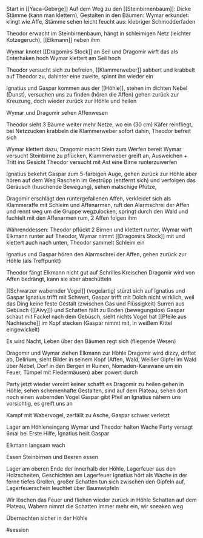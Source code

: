 Start in [[Yaca-Gebirge]]
Auf dem Weg zu den [[Steinbirnenbaum]]:
Dicke Stämme (kann man klettern), Gestalten in den Bäumen: 
Wymar erkundet: klingt wie Affe, Stämme sehen leicht feucht aus: klebriger Schmodderfaden

Theodor erwacht im Steinbirnenbaum, hängt in schleimigen Netz (leichter Kotzegeruch), [[Elkmann]] neben ihm

Wymar knotet [[Dragomirs Stock]] an Seil und Dragomir wirft das als Enterhaken hoch
Wymar klettert am Seil hoch

Theodor versucht sich zu befreien, [[Klammerweber]] sabbert und krabbelt auf Theodor zu, dahinter eine zweite, spinnt ihn wieder ein

Ignatius und Gaspar kommen aus der [[Höhle]], stehen im dichten Nebel (Dunst), versuchen uns zu finden (hören die Affen)
gehen zurück zur Kreuzung, doch wieder zurück zur Höhle und heilen

Wymar und Dragomir sehen Affenwesen

Theodor sieht 3 Bäume weiter mehr Netze, wo ein (30 cm) Käfer reinfliegt, bei Netzzucken krabbeln die Klammerweber sofort dahin, Theodor befreit sich

Wymar klettert dazu, Dragomir macht Stein zum Werfen bereit
Wymar versucht Steinbirne zu pflücken, Klammerweber greift an, Ausweichen + Tritt ins Gesicht
Theodor versucht mit Ast eine Birne runterzuwerfen

Ignatius bekehrt Gaspar zum 5-farbigen Auge, gehen zurück zur Höhle aber hören auf dem Weg Rascheln im Gestrüpp (entfernt sich) und verfolgen das Geräusch (huschende Bewegung), sehen matschige Pfütze, 

Dragomir erschlägt den runtergefallenen Affen, verkleidet sich als Klammeraffe mit Schleim und Affenarmen, ruft den Alarmschrei der Affen und rennt weg um die Gruppe wegzulocken, springt durch den Wald und fuchtelt mit den Affenarmen rum, 2 Affen folgen ihm

Währenddessen: 
	Theodor pflückt 2 Birnen und klettert runter, Wymar wirft Elkmann runter auf Theodor, Wymar nimmt [[Dragomirs Stock]] mit und klettert auch nach unten, Theodor sammelt Schleim ein

Ignatius und Gaspar hören den Alarmschrei der Affen, gehen zurück zur Höhle (als Treffpunkt)

Theodor fängt Elkmann nicht gut auf
Schrilles Kreischen
Dragomir wird von Affen bedrängt, kann sie aber abschütteln

[[Schwarzer wabernder Vogel]] (vogelartig) stürzt sich auf Ignatius und Gaspar
Ignatius trifft mit Schwert, Gaspar trifft mit Dolch nicht wirklich, weil das Ding keine feste Gestalt (zwischen Gas und Flüssigkeit)
Surren aus Gebüsch ([[Aivy]]) und Schatten fällt zu Boden (bewegungslos)
Gaspar schaut mit Fackel nach dem Gebüsch, sieht nichts
Vogel hat [[Pfeile aus Nachtesche]] im Kopf stecken (Gaspar nimmt mit, in weißem Kittel eingewickelt)

Es wird Nacht, Leben über den Bäumen regt sich (fliegende Wesen)

Dragomir und Wymar ziehen Elkmann zur Höhle
Dragomir wird dizzy, driftet ab, Delirium, sieht Bilder in seinem Kopf (Affen, Wald, Weißer Gipfel im Wald über Nebel, Dorf in den Bergen in Ruinen, Nomaden-Karawane um ein Feuer, Tümpel mit Fledermäusen) aber powert durch

Party jetzt wieder vereint
keiner schafft es Dragomir zu heilen
gehen in Höhle, sehen schemenhafte Gestalten, 
sind auf dem Plateau, sehen dort noch einen wabernden Vogel 
Gaspar gibt Pfeil an Ignatius
nähern uns vorsichtig, es greift uns an

Kampf mit Wabervogel, zerfällt zu Asche, Gaspar schwer verletzt

Lager am Höhleneingang
Wymar und Theodor halten Wache
Party versagt 6mal bei Erste Hilfe, Ignatius heilt Gaspar

Elkmann langsam wach

Essen Steinbirnen und Beeren essen

Lager am oberen Ende der innerhalb der Höhle,
Lagerfeuer aus den Holzscheiten,
Geschichten am Lagerfeuer
Ignatius hört als Wache in der ferne tiefes Grollen, großer Schatten tun sich zwischen den Gipfeln auf, Lagerfeuerschein leuchtet über Baumwipfeln

Wir löschen das Feuer und fliehen wieder zurück in Höhle
Schatten auf dem Plateau, Wabern nimmt die Schatten immer mehr ein, wir sneaken weg

Übernachten sicher in der Höhle

#session
